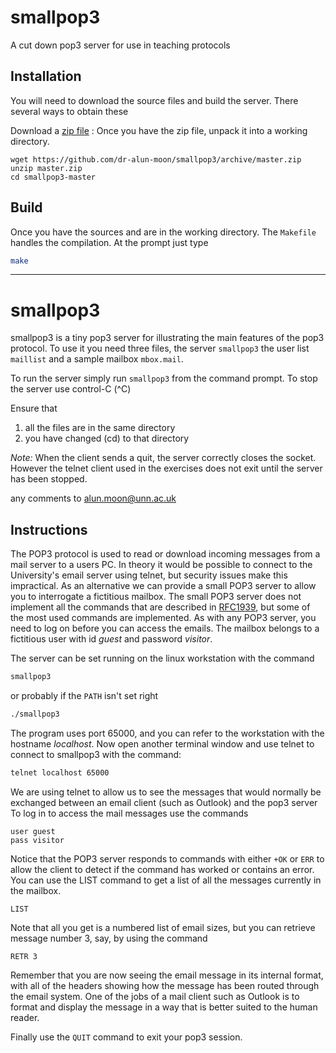 # smallpop3
A cut down pop3 server for use in teaching protocols

## Installation
You will need to download the source files and build the server.
There several ways to obtain these

Download a [zip file](https://github.com/dr-alun-moon/smallpop3/archive/master.zip)
: Once you have the zip file, unpack it into a working directory.
```
wget https://github.com/dr-alun-moon/smallpop3/archive/master.zip
unzip master.zip
cd smallpop3-master
```

## Build
Once you have the sources and are in the working directory.  The `Makefile` handles
the compilation.  At the prompt just type 
```sh
make
```
---
# smallpop3

smallpop3 is a tiny pop3 server for illustrating the main features of
the pop3 protocol.  To use it you need three files, the server
`smallpop3` the user list `maillist` and a sample mailbox `mbox.mail`.

To run the server simply run `smallpop3` from the command prompt.
To stop the server use control-C (^C)

Ensure that

1. all the files are in the same directory
2. you have changed (cd) to that directory

_Note:_
When the client sends a quit, the server correctly closes the socket.
However the telnet client used in the exercises does not exit until
the server has been stopped.

any comments to alun.moon@unn.ac.uk

## Instructions

The POP3 protocol is used to read or download incoming messages from a
mail server to a users PC.  In theory it would be possible to connect
to the University's email server using telnet, but security issues make
this impractical.  As an alternative we can provide a small POP3 server
to allow you to interrogate a fictitious mailbox.  The small POP3
server does not implement all the commands that are described in
[RFC1939](https://www.ietf.org/rfc/rfc1939.txt), 
but some of the most used commands are implemented.  As with
any POP3 server, you need to log on before you can access the
emails.  The mailbox belongs to a fictitious user with id _guest_ and
password _visitor_.

The server can be set running on the linux workstation with the command
```sh
smallpop3
```
or probably if the `PATH` isn't set right
```sh
./smallpop3
```

The program uses port 65000, and you can refer to the workstation with
the hostname _localhost_.  Now open another terminal window and use
telnet to connect to smallpop3 with the command:

```sh
telnet localhost 65000
```

We are using telnet to allow us to see the messages that
would normally be exchanged between an email client (such as Outlook)
and the pop3 server To log in to access the mail messages use the
commands

```
user guest
pass visitor
```

Notice that the POP3 server responds to commands with either `+OK` or
`ERR` to allow the client to detect if the command has worked or
contains an error.  You can use the LIST command to get a list of all
the messages currently in the mailbox.
```
LIST
```
Note that all you get is a numbered list of email sizes, but you can
retrieve message number 3, say, by using the command
```
RETR 3
```
Remember that you are now seeing the email message in its internal
format, with all of the headers showing how the message has been
routed through the email system. One of the jobs of a mail client such
as Outlook is to format and display the message in a way that is
better suited to the human reader.

Finally use the `QUIT` command to exit your pop3 session.

